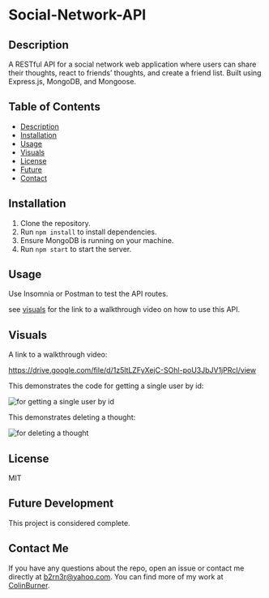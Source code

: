 # Social-Network-API

## Description
A RESTful API for a social network web application where users can share their thoughts, react to friends’ thoughts, and create a friend list. Built using Express.js, MongoDB, and Mongoose.

## Table of Contents
- [Description](#description)
- [Installation](#installation)
- [Usage](#usage)
- [Visuals](#visuals)
- [License](#license)
- [Future](#future-development)
- [Contact](#contact-me)

## Installation

1. Clone the repository.
2. Run `npm install` to install dependencies.
3. Ensure MongoDB is running on your machine.
4. Run `npm start` to start the server.

## Usage

Use Insomnia or Postman to test the API routes.

see [visuals](#visuals) for the link to a walkthrough video on how to use this API.

## Visuals

A link to a walkthrough video:

https://drive.google.com/file/d/1z5ltLZFyXejC-SOhl-poU3JbJV1jPRcI/view

This demonstrates the code for getting a single user by id:

![for getting a single user by id](https://github.com/user-attachments/assets/c115efa8-7504-47e4-87bc-9f09edee2aa2)

This demonstrates deleting a thought:

![for deleting a thought](https://github.com/user-attachments/assets/ee7ce057-a755-4a0b-9c45-332dbe0d1770)

## License

MIT

## Future Development

This project is considered complete.

## Contact Me

If you have any questions about the repo, open an issue or contact me directly at b2rn3r@yahoo.com. You can find more of my work at [ColinBurner](https://github.com/ColinBurner/).